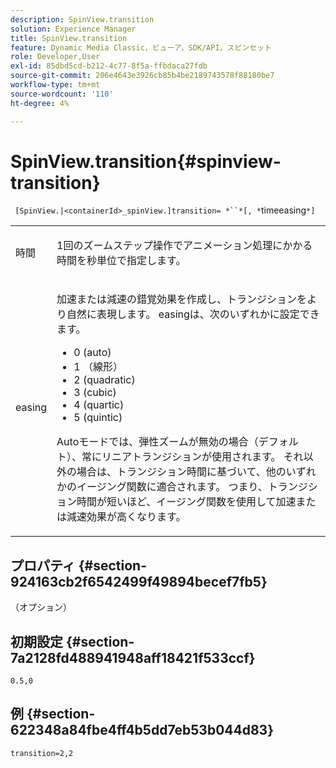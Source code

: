 ```yaml
---
description: SpinView.transition
solution: Experience Manager
title: SpinView.transition
feature: Dynamic Media Classic，ビューア，SDK/API，スピンセット
role: Developer,User
exl-id: 85dbd5cd-b212-4c77-8f5a-ffbdaca27fdb
source-git-commit: 206e4643e3926cb85b4be2189743578f88180be7
workflow-type: tm+mt
source-wordcount: '110'
ht-degree: 4%

---
```


# SpinView.transition{#spinview-transition}

` [SpinView.|<containerId>_spinView.]transition= *``*[, *`timeeasing`*]`

<table id="table_9E7BB12BF371419F88DD4D24EF04632C"> 
 <tbody> 
  <tr> 
   <td colname="col1"> <p> <span class="codeph"><span class="varname"> 時間</span></span> </p> </td> 
   <td colname="col2"> <p> 1回のズームステップ操作でアニメーション処理にかかる時間を秒単位で指定します。 </p> </td> 
  </tr> 
  <tr> 
   <td colname="col1"> <p> <span class="codeph"><span class="varname"> easing</span></span> </p> </td> 
   <td colname="col2"> <p> 加速または減速の錯覚効果を作成し、トランジションをより自然に表現します。 easingは、次のいずれかに設定できます。 </p> <p> 
     <ul id="ul_DA0D1CF2F2484410BFCCACA86661702E"> 
      <li id="li_93A2D53A53314D9594CEDC9EB20381D4">0 (auto) </li> 
      <li id="li_AD6A1F03DE544959BC4AA0DD97494F8C"> 1 （線形） </li> 
      <li id="li_816A3CE796E3415B9650DDA204412A6A"> 2 (quadratic) </li> 
      <li id="li_EF00BF6CA2AA48FEB54015FFBA9F8DD4"> 3 (cubic) </li> 
      <li id="li_F3CB7F0821AF489C84A0CA155F5031A2"> 4 (quartic) </li> 
      <li id="li_F5B844DAF4CC453CA58BF09A660D139F"> 5 (quintic) </li> 
     </ul> </p> <p>Autoモードでは、弾性ズームが無効の場合（デフォルト）、常にリニアトランジションが使用されます。 それ以外の場合は、トランジション時間に基づいて、他のいずれかのイージング関数に適合されます。 つまり、トランジション時間が短いほど、イージング関数を使用して加速または減速効果が高くなります。 </p> </td> 
  </tr> 
 </tbody> 
</table>

## プロパティ {#section-924163cb2f6542499f49894becef7fb5}

（オプション）

## 初期設定 {#section-7a2128fd488941948aff18421f533ccf}

`0.5,0`

## 例 {#section-622348a84fbe4ff4b5dd7eb53b044d83}

`transition=2,2`
